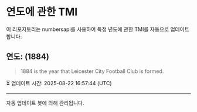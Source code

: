 
# 연도에 관한 TMI

이 리포지토리는 numbersapi를 사용하여 특정 년도에 관한 TMI를 자동으로 업데이트합니다.

## 연도: (1884)
> 1884 is the year that Leicester City Football Club is formed.

⏳ 업데이트 시간: 2025-08-22 16:57:44 (UTC)

---
자동 업데이트 봇에 의해 관리됩니다.
